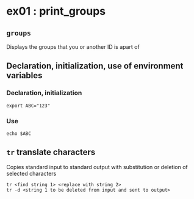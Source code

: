 # ex01 : print_groups

## ```groups```
Displays the groups that you or another ID is apart of

## Declaration, initialization, use of environment variables
### Declaration, initialization
```
export ABC="123"
```
### Use
```
echo $ABC
```
## ```tr``` translate characters
Copies standard input to standard output with substitution or deletion of selected characters

```
tr <find string 1> <replace with string 2>
tr -d <string 1 to be deleted from input and sent to output>
```
